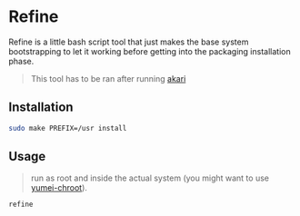 # Refine

Refine is a little bash script tool that just makes the base system bootstrapping to let it working before getting
into the packaging installation phase.

> This tool has to be ran after running [akari](https://github.com/Yumei-Linux/akari)

## Installation

```sh
sudo make PREFIX=/usr install
```

## Usage

> run as root and inside the actual system (you might want to use [yumei-chroot](https://github.com/Yumei-Linux/yumei-chroot)).

```sh
refine
```